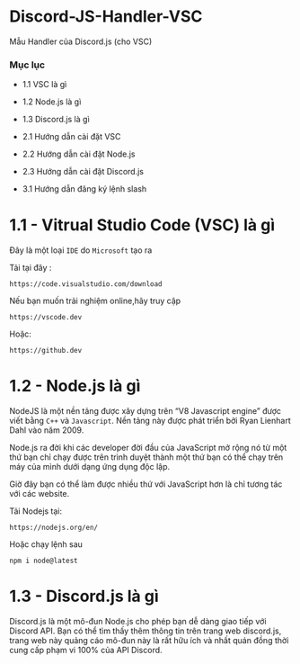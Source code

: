 # Discord-JS-Handler-VSC
Mẫu Handler của Discord.js (cho VSC)
### Mục lục
- 1.1 VSC là gì

- 1.2 Node.js là gì

- 1.3 Discord.js là gì

- 2.1 Hướng dẫn cài đặt VSC

- 2.2 Hướng dẫn cài đặt Node.js

- 2.3 Hướng dẫn cài đặt Discord.js

- 3.1 Hướng dẫn đăng ký lệnh slash
# 1.1 - Vitrual Studio Code (VSC) là gì 
Đây là một loại `IDE` do `Microsoft` tạo ra 

Tải tại đây :

```
https://code.visualstudio.com/download
```

Nếu bạn muốn trải nghiệm online,hãy truy cập

```
https://vscode.dev
```

Hoặc:

```
https://github.dev
```
# 1.2 - Node.js là gì
NodeJS là một nền tảng được xây dựng trên “V8 Javascript engine” được viết bằng `C++` và `Javascript`. Nền tảng này được phát triển bởi Ryan Lienhart Dahl vào năm 2009.

Node.js ra đời khi các developer đời đầu của JavaScript mở rộng nó từ một thứ bạn chỉ chạy được trên trình duyệt thành một thứ bạn có thể chạy trên máy của mình dưới dạng ứng dụng độc lập.

Giờ đây bạn có thể làm được nhiều thứ với JavaScript hơn là chỉ tương tác với các website.

Tải Nodejs tại:

```
https://nodejs.org/en/
```

Hoặc chạy lệnh sau
```
npm i node@latest
```
# 1.3 - Discord.js là gì
Discord.js là một mô-đun Node.js cho phép bạn dễ dàng giao tiếp với Discord API. Bạn có thể tìm thấy thêm thông tin trên trang web discord.js, trang web này quảng cáo mô-đun này là rất hữu ích và nhất quán đồng thời cung cấp phạm vi 100% của API Discord.







